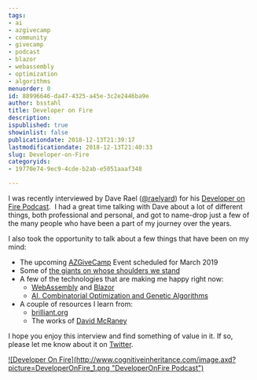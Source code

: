 ```yaml
---
tags:
- ai
- azgivecamp
- community
- givecamp
- podcast
- blazor
- webassembly
- optimization
- algorithms
menuorder: 0
id: 88996646-da47-4325-a45e-3c2e2446ba9e
author: bsstahl
title: Developer on Fire
description: 
ispublished: true
showinlist: false
publicationdate: 2018-12-13T21:39:17
lastmodificationdate: 2018-12-13T21:40:33
slug: Developer-on-Fire
categoryids:
- 19770e74-9ec9-4cde-b2ab-e5051aaaf348

---
```


I was recently interviewed by Dave Rael ([@raelyard](https://twitter.com/raelyard)) for his [Developer on Fire Podcast](https://t.co/jhLI82mfia).  I had a great time talking with Dave about a lot of different things, both professional and personal, and got to name-drop just a few of the many people who have been a part of my journey over the years.

I also took the opportunity to talk about a few things that have been on my mind:

- The upcoming [AZGiveCamp](http://meetup.com/azigivecamp) Event scheduled for March 2019
- Some of [the giants on whose shoulders we stand](https://twitter.com/bsstahl/status/878043411923599360)
- A few of the technologies that are making me happy right now:
    - [WebAssembly](https://webassembly.org/) and [Blazor](https://blazor.net/)
    - [AI, Combinatorial Optimization and Genetic Algorithms](http://www.cognitiveinheritance.com/?tag=/ai)
- A couple of resources I learn from:
    - [brilliant.org](https://brilliant.org)
    - The works of [David McRaney](http://davidmcraney.com/)


I hope you enjoy this interview and find something of value in it. If so, please let me know about it on [Twitter](http://twitter.com/bsstahl).

[!\[Developer On Fire\](http://www.cognitiveinheritance.com/image.axd?picture=DeveloperOnFire_1.png "DeveloperOnFire Podcast")](https://developeronfire.com/podcast/episode-399-barry-stahl-optimizing-impact)

